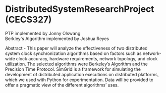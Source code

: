 # DistributedSystemResearchProject (CECS327)
PTP implemented by Jonny Olswang  
Berkley's Algorithm implemented by Joshua Reyes

Abstract - This paper will analyze the effectiveness of two distributed system clock synchronization algorithms based on factors such as network-wide clock accuracy, hardware requirements, network topology, and clock utilization. The selected algorithms were Berkeley’s Algorithm and the Precision Time Protocol. SimGrid is a framework for simulating the development of distributed application executions on distributed platforms, which we used with Python for experimentation. Data will be provided to offer a pragmatic view of the different algorithms’ uses.
